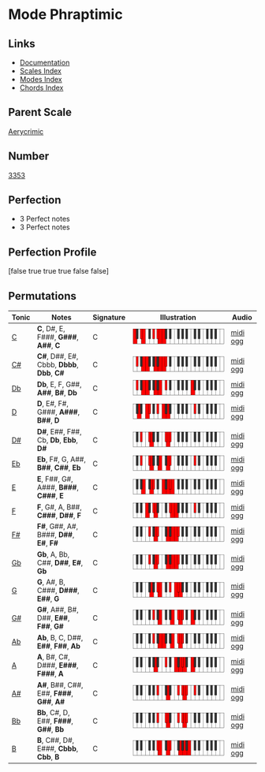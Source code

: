# Mode Phraptimic

## Links

- [Documentation](index.md)
- [Scales Index](Scales.md)
- [Modes Index](Modes.md)
- [Chords Index](Chords.md)

## Parent Scale

[Aerycrimic](ScaleAerycrimic.md)

## Number

[3353](https://ianring.com/musictheory/scales/3353)

## Perfection

- 3 Perfect notes
- 3 Perfect notes

## Perfection Profile

[false true true true false false]

## Permutations

| Tonic | Notes | Signature | Illustration | Audio |
|-------|-------|-----------|--------------|-------|
| [C](ModeCNaturalPhraptimic.md) | **C**, D#, E, F###, **G###**, **A##**, **C** | C | ![CNaturalPhraptimic](ModeCNaturalPhraptimic.png) | [midi](ModeCNaturalPhraptimic.mid) [ogg](ModeCNaturalPhraptimic.ogg) |
| [C#](ModeCSharpPhraptimic.md) | **C#**, D##, E#, Cbbb, **Dbbb**, **Dbb**, **C#** | C | ![CSharpPhraptimic](ModeCSharpPhraptimic.png) | [midi](ModeCSharpPhraptimic.mid) [ogg](ModeCSharpPhraptimic.ogg) |
| [Db](ModeDFlatPhraptimic.md) | **Db**, E, F, G##, **A##**, **B#**, **Db** | C | ![DFlatPhraptimic](ModeDFlatPhraptimic.png) | [midi](ModeDFlatPhraptimic.mid) [ogg](ModeDFlatPhraptimic.ogg) |
| [D](ModeDNaturalPhraptimic.md) | **D**, E#, F#, G###, **A###**, **B##**, **D** | C | ![DNaturalPhraptimic](ModeDNaturalPhraptimic.png) | [midi](ModeDNaturalPhraptimic.mid) [ogg](ModeDNaturalPhraptimic.ogg) |
| [D#](ModeDSharpPhraptimic.md) | **D#**, E##, F##, Cb, **Db**, **Ebb**, **D#** | C | ![DSharpPhraptimic](ModeDSharpPhraptimic.png) | [midi](ModeDSharpPhraptimic.mid) [ogg](ModeDSharpPhraptimic.ogg) |
| [Eb](ModeEFlatPhraptimic.md) | **Eb**, F#, G, A##, **B##**, **C##**, **Eb** | C | ![EFlatPhraptimic](ModeEFlatPhraptimic.png) | [midi](ModeEFlatPhraptimic.mid) [ogg](ModeEFlatPhraptimic.ogg) |
| [E](ModeENaturalPhraptimic.md) | **E**, F##, G#, A###, **B###**, **C###**, **E** | C | ![ENaturalPhraptimic](ModeENaturalPhraptimic.png) | [midi](ModeENaturalPhraptimic.mid) [ogg](ModeENaturalPhraptimic.ogg) |
| [F](ModeFNaturalPhraptimic.md) | **F**, G#, A, B##, **C###**, **D##**, **F** | C | ![FNaturalPhraptimic](ModeFNaturalPhraptimic.png) | [midi](ModeFNaturalPhraptimic.mid) [ogg](ModeFNaturalPhraptimic.ogg) |
| [F#](ModeFSharpPhraptimic.md) | **F#**, G##, A#, B###, **D##**, **E#**, **F#** | C | ![FSharpPhraptimic](ModeFSharpPhraptimic.png) | [midi](ModeFSharpPhraptimic.mid) [ogg](ModeFSharpPhraptimic.ogg) |
| [Gb](ModeGFlatPhraptimic.md) | **Gb**, A, Bb, C##, **D##**, **E#**, **Gb** | C | ![GFlatPhraptimic](ModeGFlatPhraptimic.png) | [midi](ModeGFlatPhraptimic.mid) [ogg](ModeGFlatPhraptimic.ogg) |
| [G](ModeGNaturalPhraptimic.md) | **G**, A#, B, C###, **D###**, **E##**, **G** | C | ![GNaturalPhraptimic](ModeGNaturalPhraptimic.png) | [midi](ModeGNaturalPhraptimic.mid) [ogg](ModeGNaturalPhraptimic.ogg) |
| [G#](ModeGSharpPhraptimic.md) | **G#**, A##, B#, D##, **E##**, **F##**, **G#** | C | ![GSharpPhraptimic](ModeGSharpPhraptimic.png) | [midi](ModeGSharpPhraptimic.mid) [ogg](ModeGSharpPhraptimic.ogg) |
| [Ab](ModeAFlatPhraptimic.md) | **Ab**, B, C, D##, **E##**, **F##**, **Ab** | C | ![AFlatPhraptimic](ModeAFlatPhraptimic.png) | [midi](ModeAFlatPhraptimic.mid) [ogg](ModeAFlatPhraptimic.ogg) |
| [A](ModeANaturalPhraptimic.md) | **A**, B#, C#, D###, **E###**, **F###**, **A** | C | ![ANaturalPhraptimic](ModeANaturalPhraptimic.png) | [midi](ModeANaturalPhraptimic.mid) [ogg](ModeANaturalPhraptimic.ogg) |
| [A#](ModeASharpPhraptimic.md) | **A#**, B##, C##, E##, **F###**, **G##**, **A#** | C | ![ASharpPhraptimic](ModeASharpPhraptimic.png) | [midi](ModeASharpPhraptimic.mid) [ogg](ModeASharpPhraptimic.ogg) |
| [Bb](ModeBFlatPhraptimic.md) | **Bb**, C#, D, E##, **F###**, **G##**, **Bb** | C | ![BFlatPhraptimic](ModeBFlatPhraptimic.png) | [midi](ModeBFlatPhraptimic.mid) [ogg](ModeBFlatPhraptimic.ogg) |
| [B](ModeBNaturalPhraptimic.md) | **B**, C##, D#, E###, **Cbbb**, **Cbb**, **B** | C | ![BNaturalPhraptimic](ModeBNaturalPhraptimic.png) | [midi](ModeBNaturalPhraptimic.mid) [ogg](ModeBNaturalPhraptimic.ogg) |
